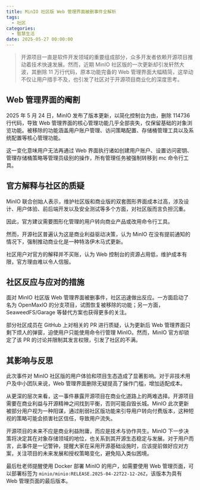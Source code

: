 ```yaml
---
title: MinIO 社区版 Web 管理界面被删事件全解析
tags:
  - 社区
categories:
  - 智慧生活
date: 2025-05-27 00:00:00
---
```


> 开源项目一直是软件开发领域的重要组成部分，众多开发者依赖开源项目推动着技术快速发展。然而，近期 MinIO 社区版的一次更新却引发轩然大波，其删除 11 万行代码，原本功能完备的 Web 管理界面大幅精简，这举动不仅让用户措手不及，也引发了社区对于开源项目商业化的深度思考。

<!-- more -->

## Web 管理界面的阉割

2025 年 5 月 24 日，MinIO 发布了版本更新，以简化控制台为由，删除 114736 行代码，导致 Web 管理界面的核心管理功能几乎全部丧失，仅保留基础的对象浏览功能。被移除的功能涵盖用户账户管理、访问策略配置、存储桶管理工具以及系统配置等核心管理功能。

这一变化意味用户无法再通过 Web 界面执行诸如创建用户账户、设置访问密钥、管理存储桶策略等管理员级别的操作，所有管理任务被强制转移到 mc 命令行工具。

## 官方解释与社区的质疑

MinIO 联合创始人表示，维护社区版和商业版的双套图形界面成本过高，涉及设计、用户体验、前后端开发以及安全测试等多个方面，对社区版而言负担沉重。

因此，官方建议需要图形化管理的用户转向商业产品或改用命令行工具。

然而，开源社区普遍认为这是商业利益驱动决策，认为 MinIO 在没有提前通知的情况下，强制推动商业化是一种特洛伊木马式更新。

社区用户对官方的解释并不买账，认为 Web 控制台的资源占用低，维护成本有限，官方理由难以令人信服。

## 社区反应与应对的措施

面对 MinIO 社区版 Web 管理界面被删事件，社区迅速做出反应。一方面启动了名为 OpenMaxIO 的分支项目，试图恢复被移除的功能；另一方面，SeaweedFS/Garage 等替代方案也获得更多的关注。

部分社区成员在 GitHub 上对相关的 PR 进行质疑，认为更新后 Web 管理界面只剩下烦人的弹窗，迫使用户只能使用命令行管理 MinIO。然而，MinIO 官方却锁定了该 PR 的讨论并限制其发言权限，引发了社区的不满。

## 其影响与反思

此次事件对 MinIO 社区版的用户体验和项目生态造成了显著影响。对于非技术用户及中小团队来说，Web 管理界面删除无疑提高了操作门槛，增加适配成本。

从更深的层次来看，这一事件暴露开源项目在商业化道路上的两难选择。开源项目需要在商业利益与开源精神之间找到平衡，否则可能自毁长城。MinIO 此次更新被部分用户视为一种阳谋，通过削弱社区版功能来引导用户转向付费版本，这种短视的策略可能会损害社区信任，导致用户流失。

开源项目的未来不应是商业利益附庸，而应是技术与协作共生。MinIO 下一步决策将决定其在对象存储领域的地位，也关系到其开源生态稳定与发展。对于用户而言，此事件是一记警钟，提醒大家在采用开源基础设施时，应该提前做好应对方案，关注项目的未来发展和授权策略变化，避免陷入类似困境。

最后杜老师提醒使用 Docker 部署 MinIO 的用户，如需要使用 Web 管理页面，可以部署标签为 `minio/minio:RELEASE.2025-04-22T22-12-26Z`，该版本为具有 Web 管理页面的最后版本。